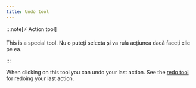 ```yaml
---
title: Undo tool
---
```


:::note[⚡ Action tool]

This is a special tool.
Nu o puteți selecta și va rula acțiunea dacă faceți clic pe ea.

:::

When clicking on this tool you can undo your last action.
See the [redo tool](redo) for redoing your last action.
